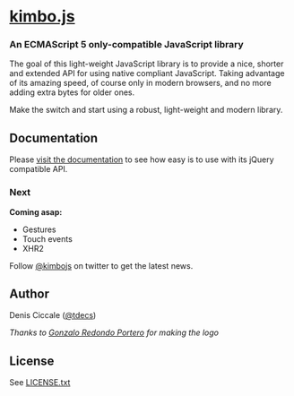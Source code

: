 # [kimbo.js](http://kimbojs.com)

### An ECMAScript 5 only-compatible JavaScript library

The goal of this light-weight JavaScript library is to provide a nice, shorter and extended API for using native compliant JavaScript.
Taking advantage of its amazing speed, of course only in modern browsers, and no more adding extra bytes for older ones.

Make the switch and start using a robust, light-weight and modern library.

## Documentation
Please [visit the documentation](http://api.kimbojs.com) to see how easy is to use with its jQuery compatible API.


### Next
**Coming asap:**
- Gestures
- Touch events
- XHR2

Follow [@kimbojs](http://twitter.com/kimbojs) on twitter to get the latest news.

## Author
Denis Ciccale ([@tdecs](http://twitter.com/tdecs))

*Thanks to [Gonzalo Redondo Portero](http://www.behance.net/?search=gonzalo+redondo) for making the logo*

## License
See [LICENSE.txt](https://raw.github.com/dciccale/kimbo.js/master/LICENSE.txt)
